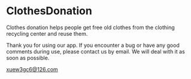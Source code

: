 # ClothesDonation
Clothes donation helps people get free old clothes from the clothing recycling center and reuse them.

Thank you for using our app. If you encounter a bug or have any good comments during use, please contact us by email. We will deal with it as soon as possible.

xuew3gc6@126.com
